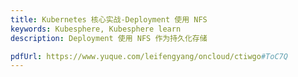```yaml
---
title: Kubernetes 核心实战-Deployment 使用 NFS
keywords: Kubesphere, Kubesphere learn
description: Deployment 使用 NFS 作为持久化存储

pdfUrl: https://www.yuque.com/leifengyang/oncloud/ctiwgo#ToC7Q
---
```

